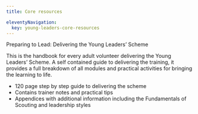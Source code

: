 ```yaml
---
title: Core resources

eleventyNavigation:
  key: young-leaders-core-resources
---
```


Preparing to Lead: Delivering the Young Leaders’ Scheme

This is the handbook for every adult volunteer delivering the Young Leaders’ Scheme. A self contained guide to delivering the training, it provides a full breakdown of all modules and practical activities for bringing the learning to life.
- 120 page step by step guide to delivering the scheme 
- Contains trainer notes and practical tips
- Appendices with additional information including the Fundamentals of Scouting and leadership styles
